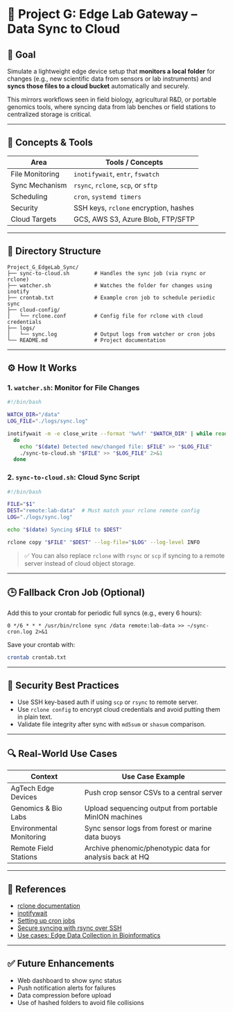 # 🎉 Project G: Edge Lab Gateway – Data Sync to Cloud

## 🚀 Goal

Simulate a lightweight edge device setup that **monitors a local folder** for changes (e.g., new scientific data from sensors or lab instruments) and **syncs those files to a cloud bucket** automatically and securely.

This mirrors workflows seen in field biology, agricultural R\&D, or portable genomics tools, where syncing data from lab benches or field stations to centralized storage is critical.

---

## 🧰 Concepts & Tools

| Area            | Tools / Concepts                      |
| --------------- | ------------------------------------- |
| File Monitoring | `inotifywait`, `entr`, `fswatch`      |
| Sync Mechanism  | `rsync`, `rclone`, `scp`, or `sftp`   |
| Scheduling      | `cron`, `systemd timers`              |
| Security        | SSH keys, `rclone` encryption, hashes |
| Cloud Targets   | GCS, AWS S3, Azure Blob, FTP/SFTP     |

---

## 📂 Directory Structure

```plaintext
Project_G_EdgeLab_Sync/
├── sync-to-cloud.sh        # Handles the sync job (via rsync or rclone)
├── watcher.sh              # Watches the folder for changes using inotify
├── crontab.txt             # Example cron job to schedule periodic sync
├── cloud-config/
│   └── rclone.conf         # Config file for rclone with cloud credentials
├── logs/
│   └── sync.log            # Output logs from watcher or cron jobs
└── README.md               # Project documentation
```

---

## ⚙️ How It Works

### 1. `watcher.sh`: Monitor for File Changes

```bash
#!/bin/bash

WATCH_DIR="/data"
LOG_FILE="./logs/sync.log"

inotifywait -m -e close_write --format '%w%f' "$WATCH_DIR" | while read FILE
  do
    echo "$(date) Detected new/changed file: $FILE" >> "$LOG_FILE"
    ./sync-to-cloud.sh "$FILE" >> "$LOG_FILE" 2>&1
  done
```

### 2. `sync-to-cloud.sh`: Cloud Sync Script

```bash
#!/bin/bash

FILE="$1"
DEST="remote:lab-data"  # Must match your rclone remote config
LOG="./logs/sync.log"

echo "$(date) Syncing $FILE to $DEST"

rclone copy "$FILE" "$DEST" --log-file="$LOG" --log-level INFO
```

> ✅ You can also replace `rclone` with `rsync` or `scp` if syncing to a remote server instead of cloud object storage.

---

## 🕒 Fallback Cron Job (Optional)

Add this to your crontab for periodic full syncs (e.g., every 6 hours):

```cron
0 */6 * * * /usr/bin/rclone sync /data remote:lab-data >> ~/sync-cron.log 2>&1
```

Save your crontab with:

```bash
crontab crontab.txt
```

---

## 🔐 Security Best Practices

* Use SSH key-based auth if using `scp` or `rsync` to remote server.
* Use `rclone config` to encrypt cloud credentials and avoid putting them in plain text.
* Validate file integrity after sync with `md5sum` or `shasum` comparison.

---

## 🔍 Real-World Use Cases

| Context                  | Use Case Example                                         |
| ------------------------ | -------------------------------------------------------- |
| AgTech Edge Devices      | Push crop sensor CSVs to a central server                |
| Genomics & Bio Labs      | Upload sequencing output from portable MinION machines   |
| Environmental Monitoring | Sync sensor logs from forest or marine data buoys        |
| Remote Field Stations    | Archive phenomic/phenotypic data for analysis back at HQ |

---

## 🔗 References

* [rclone documentation](https://rclone.org/docs/)
* [inotifywait](https://linux.die.net/man/1/inotifywait)
* [Setting up cron jobs](https://opensource.com/article/19/11/cron-linux)
* [Secure syncing with rsync over SSH](https://www.tecmint.com/rsync-local-remote-file-synchronization-commands/)
* [Use cases: Edge Data Collection in Bioinformatics](https://www.nature.com/articles/s41587-020-0500-1)

---

## ✅ Future Enhancements

* Web dashboard to show sync status
* Push notification alerts for failures
* Data compression before upload
* Use of hashed folders to avoid file collisions
